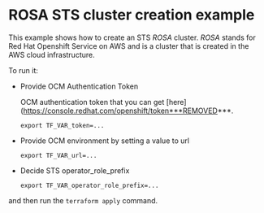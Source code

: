 # ROSA STS cluster creation example

This example shows how to create an STS _ROSA_ cluster. _ROSA_ stands for Red Hat Openshift Service on AWS
and is a cluster that is created in the AWS cloud infrastructure.

To run it:

* Provide OCM Authentication Token 

  OCM authentication token that you can get [here](https://console.redhat.com/openshift/token***REMOVED***.
    ```
    export TF_VAR_token=...
    ```

* Provide OCM environment by setting a value to url    
    ```
    export TF_VAR_url=...
    ```

* Decide STS operator_role_prefix    
    ```
    export TF_VAR_operator_role_prefix=...
    ```

and then run the `terraform apply` command.

